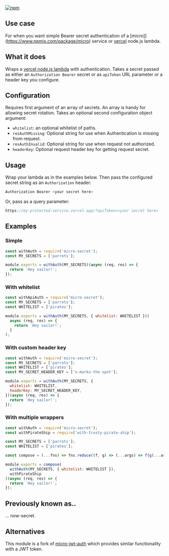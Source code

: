 [![npm](https://img.shields.io/npm/v/micro-secret.svg)](https://www.npmjs.com/package/micro-secret)

## Use case

For when you want simple Bearer secret authentication of a [micro]](https://www.npmjs.com/package/micro) service or [vercel](https://vercel.com) node.js lambda.

## What it does

Wraps a [vercel node.js lambda](https://vercel.com/docs/v2/serverless-functions/supported-languages#node.js) with authentication. Takes a secret passed as either an `Authorization Bearer` secret or as `apiToken` URL parameter or a header key you configure.

## Configuration

Requires first argument of an array of secrets. An array is handy for allowing secret rotation.
Takes an optional second configuration object argument:

- `whitelist`: an optional whitelist of paths.
- `resAuthMissing`: Optional string for use when Authentication is missing from request.
- `resAuthInvalid`: Optional string for use when request not authorized.
- `headerKey`: Optional request header key for getting request secret.

## Usage

Wrap your lambda as in the examples below. Then pass the configured secret string as an `Authorization` header:

```javascript
Authorization Bearer <your secret here>
```

Or, pass as a query parameter:

```javascript
https://my-protected-service.vercel.app/?apiToken=<your secret here>
```

## Examples

### Simple

```javascript
const withAuth = require('micro-secret');
const MY_SECRETS = ['parrots'];

module.exports = withAuth(MY_SECRETS)(async (req, res) => {
  return `Hey sailor!`;
});
```

### With whitelist

```javascript
const withApiAuth = require('micro-secret');
const MY_SECRETS = ['parrots'];
const WHITELIST = ['pirates'];

module.exports = withAuth(MY_SECRETS, { whitelist: WHITELIST })(
  async (req, res) => {
    return `Hey sailor!`;
  }
);
```

### With custom header key

```javascript
const withAuth = require('micro-secret');
const MY_SECRETS = ['parrots'];
const WHITELIST = ['pirates'];
const MY_SECRET_HEADER_KEY = ['x-marks-the-spot'];

module.exports = withAuth(MY_SECRETS, {
  whitelist: WHITELIST,
  headerKey: MY_SECRET_HEADER_KEY,
})(async (req, res) => {
  return `Hey sailor!`;
});
```

### With multiple wrappers

```javascript
const withAuth = require('micro-secret');
const withPirateShip = require('with-trusty-pirate-ship');

const MY_SECRETS = ['parrots'];
const WHITELIST = ['pirates'];

const compose = (...fns) => fns.reduce((f, g) => (...args) => f(g(...args)));

module.exports = compose(
  withAuth(MY_SECRETS, { whitelist: WHITELIST }),
  withPirateShip
)(async (req, res) => {
  return `Hey sailor!`;
});
```

## Previously known as..

... now-secret.

## Alternatives

This module is a fork of [micro-jwt-auth](https://www.npmjs.com/package/micro-jwt-auth) which provides similar functionality with a JWT token.
